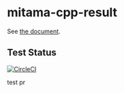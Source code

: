 # mitama-cpp-result
See [the document](https://loligothick.github.io/mitama-cpp-result/).

## Test Status

[![CircleCI](https://circleci.com/gh/LoliGothick/mitama-cpp-result/tree/master.svg?style=svg)](https://circleci.com/gh/LoliGothick/mitama-cpp-result/tree/master)

test pr
